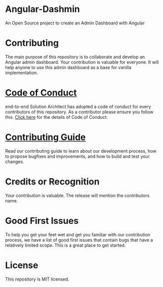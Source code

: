 # Angular-Dashmin
An Open Source project to create an Admin Dashboard with Angular

# Contributing
The main purpose of this repository is to collaborate and develop an Angular admin dashboard. Your contribution is valuable for everyone. It will help anyone to use this admin dashboard as a base for vanilla implementation.

# [Code of Conduct](https://e2esolutionarchitect.com/open-source-guide)
end-to-end Solution Architect has adopted a code of conduct for every contributors of this repository. As a contributor please ensure you follow this. [Click here](https://e2esolutionarchitect.com/open-source-guide) for the details of Code of Conduct. 

# [Contributing Guide](https://e2esolutionarchitect.com/open-source-guide)
Read our contributing guide to learn about our development process, how to propose bugfixes and improvements, and how to build and test your changes.

# Credits or Recognition
Your contribution is valuable. The release will mention the contributors name. 

# Good First Issues
To help you get your feet wet and get you familiar with our contribution process, we have a list of good first issues that contain bugs that have a relatively limited scope. This is a great place to get started.

# License
This repository is MIT licensed.

